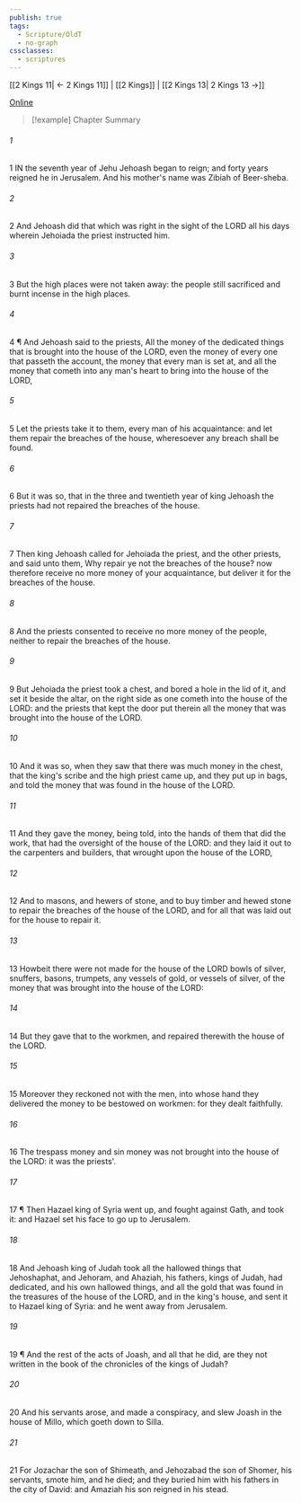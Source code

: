 ```yaml
---
publish: true
tags:
  - Scripture/OldT
  - no-graph
cssclasses:
  - scriptures
---
```

[[2 Kings 11| ← 2 Kings 11]] | [[2 Kings]] | [[2 Kings 13| 2 Kings 13 →]]

[Online](https://churchofjesuschrist.org/study/scriptures/ot/2-kgs/12?lang=eng)

>[!example] Chapter Summary
>
###### 1
1 IN the seventh year of Jehu Jehoash began to reign; and forty years reigned he in Jerusalem.  And his mother's name was Zibiah of Beer-sheba.
###### 2
2 And Jehoash did that which was right in the sight of the LORD all his days wherein Jehoiada the priest instructed him.
###### 3
3 But the high places were not taken away: the people still sacrificed and burnt incense in the high places.
###### 4
4 ¶ And Jehoash said to the priests, All the money of the dedicated things that is brought into the house of the LORD, even the money of every one that passeth the account, the money that every man is set at, and all the money that cometh into any man's heart to bring into the house of the LORD,
###### 5
5 Let the priests take it to them, every man of his acquaintance: and let them repair the breaches of the house, wheresoever any breach shall be found.
###### 6
6 But it was so, that in the three and twentieth year of king Jehoash the priests had not repaired the breaches of the house.
###### 7
7 Then king Jehoash called for Jehoiada the priest, and the other priests, and said unto them, Why repair ye not the breaches of the house?  now therefore receive no more money of your acquaintance, but deliver it for the breaches of the house.
###### 8
8 And the priests consented to receive no more money of the people, neither to repair the breaches of the house.
###### 9
9 But Jehoiada the priest took a chest, and bored a hole in the lid of it, and set it beside the altar, on the right side as one cometh into the house of the LORD: and the priests that kept the door put therein all the money that was brought into the house of the LORD.
###### 10
10 And it was so, when they saw that there was much money in the chest, that the king's scribe and the high priest came up, and they put up in bags, and told the money that was found in the house of the LORD.
###### 11
11 And they gave the money, being told, into the hands of them that did the work, that had the oversight of the house of the LORD: and they laid it out to the carpenters and builders, that wrought upon the house of the LORD,
###### 12
12 And to masons, and hewers of stone, and to buy timber and hewed stone to repair the breaches of the house of the LORD, and for all that was laid out for the house to repair it.
###### 13
13 Howbeit there were not made for the house of the LORD bowls of silver, snuffers, basons, trumpets, any vessels of gold, or vessels of silver, of the money that was brought into the house of the LORD:
###### 14
14 But they gave that to the workmen, and repaired therewith the house of the LORD.
###### 15
15 Moreover they reckoned not with the men, into whose hand they delivered the money to be bestowed on workmen: for they dealt faithfully.
###### 16
16 The trespass money and sin money was not brought into the house of the LORD: it was the priests'.
###### 17
17 ¶ Then Hazael king of Syria went up, and fought against Gath, and took it: and Hazael set his face to go up to Jerusalem.
###### 18
18 And Jehoash king of Judah took all the hallowed things that Jehoshaphat, and Jehoram, and Ahaziah, his fathers, kings of Judah, had dedicated, and his own hallowed things, and all the gold that was found in the treasures of the house of the LORD, and in the king's house, and sent it to Hazael king of Syria: and he went away from Jerusalem.
###### 19
19 ¶ And the rest of the acts of Joash, and all that he did, are they not written in the book of the chronicles of the kings of Judah?
###### 20
20 And his servants arose, and made a conspiracy, and slew Joash in the house of Millo, which goeth down to Silla.
###### 21
21 For Jozachar the son of Shimeath, and Jehozabad the son of Shomer, his servants, smote him, and he died; and they buried him with his fathers in the city of David: and Amaziah his son reigned in his stead.



